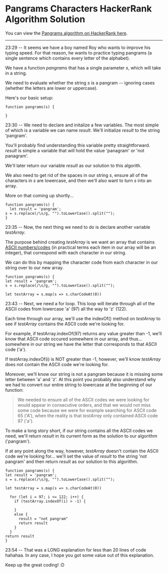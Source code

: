 # Pangrams Characters HackerRank Algorithm Solution

You can view the [Pangrams algorithm on HackerRank here](https://www.hackerrank.com/challenges/pangrams/problem).
___


23:29 -- It seems we have a boy named Roy who wants to improve his typing speed. For that reason, he wants to practice typing pangrams (a single sentence which contains every letter of the alphabet).

We have a function *pangrams* that has a single parameter *s*, which will take in a string.

We need to evaluate whether the string *s* is a pangram -- ignoring cases (whether the letters are lower or uppercase).

Here's our basic setup:
```
function pangrams(s) {

}
```
23:30 -- We need to declare and initalize a few variables. The most simple of which is a variable we can name *result*. We'll initialize *result* to the string 'pangram'.

You'll probably find understanding this variable pretty straightforward. *result* is simple a variable that will hold the value 'panagram' or 'not panagram'. 

We'll later return our variable *result* as our solution to this algorith.

We also need to get rid of the spaces in our string *s*, ensure all of the characters in *s* are lowercase, and then we'll also want to turn *s* into an array.

More on that coming up shortly...
```
function pangrams(s) {
  let result = 'pangram';
s = s.replace(/\s/g, "").toLowerCase().split("");
}
```
23:35 -- Now, the next thing we need to do is declare another variable *testArray*. 

The purpose behind creating *testArray* is we want an array that contains [ASCII numbers/codes](https://en.wikipedia.org/wiki/ASCII) (in practical terms each item in our array will be an integer), that correspond with each character in our string.

We can do this by mapping the character code from each character in our string over to our new array.
```
function pangrams(s) {
let result = 'pangram';
s = s.replace(/\s/g, "").toLowerCase().split("");

let testArray = s.map(s => s.charCodeAt(0))
```
23:43 -- Next, we need a for loop. This loop will iterate through all of the ASCII codes from lowercase 'a' (97) all the way to 'z' (122).

Each time through our array, we'll use the indexOf() method on *testArray* to see if *testArray* contains the ASCII code we're looking for.

For example, if testArray.indexOf(97) returns any value greater than -1, we'll know that ASCII code occured somewhere in our array, and thus... somewhere in our string we have the letter that corresponds to that ASCII code ('a').

If testArray.indexOf(i) is NOT greater than -1, however, we'll know *testArray* does not contain the ASCII code we're looking for.

Moreover, we'll know our string is not a pangram because it is missing some letter between 'a' and 'z'. At this point you probably also understand why we had to convert our entire string to lowercase at the beginning of our function:

> We needed to ensure all of the ASCII codes we were looking for would appear in consecutive orders, and that we would not miss some code because we were for example searching for ASCII code 65 ('A'), when the reality is that *testArray* only contained ASCII code 97 ('a').

To make a long story short, if our string contains all the ASCII codes we need, we'll return *result* in its current form as the solution to our algorithm ('pangram').

If at any point along the way, however, *testArray* doesn't contain the ASCII code we're looking for... we'll set the value of *result* to the string 'not pangram' and then return *result* as our solution to this algorithm.
```
function pangrams(s) {
let result = 'pangram';
s = s.replace(/\s/g, "").toLowerCase().split("");

let testArray = s.map(s => s.charCodeAt(0))

  for (let i = 97; i <= 122; i++) {
    if (testArray.indexOf(i) > -1) {

    }
    else {
      result = "not pangram"
      return result
    }
  }
return result
}
```
23:54 -- That was a LONG explanation for less than 20 lines of code hahahaa. In any case, I hope you got some value out of this explanation.

Keep up the great coding! :D